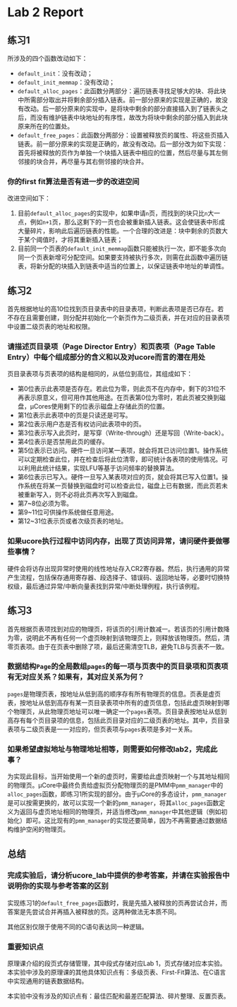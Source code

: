 # Lab 2 Report

## 练习1

所涉及的四个函数改动如下：

- `default_init`：没有改动；
- `default_init_memmap`：没有改动；
- `default_alloc_pages`：此函数分两部分：遍历链表寻找足够大的块、将此块中所需部分取出并将剩余部分插入链表。前一部分原来的实现是正确的，故没有改动。后一部分原来的实现中，是将块中剩余的部分直接插入到了链表头之后，而没有维护链表中块地址的有序性，故改为将块中剩余的部分插入到此块原来所在的位置处。
- `default_free_pages`：此函数分两部分：设置被释放页的属性、将这些页插入链表。前一部分原来的实现是正确的，故没有改动。后一部分改为如下实现：首先将被释放的页作为单独一个块插入链表中相应的位置，然后尽量与其左侧邻接的块合并，再尽量与其右侧邻接的块合并。

### 你的first fit算法是否有进一步的改进空间

改进空间如下：

1. 目前`default_alloc_pages`的实现中，如果申请`n`页，而找到的块只比`n`大一点，例如`n+1`页，那么这剩下的一页也会被重新插入链表。这会使链表中形成大量碎片，影响此后遍历链表的性能。一个合理的改进是：块中剩余的页数大于某个阈值时，才将其重新插入链表；
2. 目前同一个页表的`default_init_memmap`函数只能被执行一次，即不能多次向同一个页表新增可分配空间。如果要支持被执行多次，则需在此函数中遍历链表，将新分配的块插入到链表中适当的位置上，以保证链表中地址的单调性。

## 练习2

首先根据地址的高10位找到页目录表中的目录表项，判断此表项是否已存在。若不存在且需要创建，则分配并初始化一个新页作为二级页表，并在对应的目录表项中设置二级页表的地址和权限。

### 请描述页目录项（Page Director Entry）和页表项（Page Table Entry）中每个组成部分的含义和以及对ucore而言的潜在用处

页目录表项与页表项的结构是相同的，从低位到高位，其组成如下：

- 第0位表示此表项是否存在。若此位为零，则此页不在内存中，剩下的31位不再表示原意义，但可用作其他用途。在页表第0位为零时，若此页被交换到磁盘，μCores使用剩下的位表示磁盘上存储此页的位置。
- 第1位表示此表项中的页是只读还是可写。
- 第2位表示用户态是否有权访问此表项中的页。
- 第3位表示写入此页时，是写穿（Write-through）还是写回（Write-back）。
- 第4位表示是否禁用此页的缓存。
- 第5位表示已访问。硬件一旦访问某一表项，就会将其已访问位置1。操作系统可以定期检查此位，并在检查后将此位清零，即可统计各表项的使用情况。可以利用此统计结果，实现LFU等基于访问频率的替换算法。
- 第6位表示已写入。硬件一旦写入某表项对应的页，就会将其已写入位置1。操作系统在将某一页替换到磁盘时可以检查此位，磁盘上已有数据，而此页若未被重新写入，则不必将此页再次写入到磁盘。
- 第7~8位必须为零。
- 第9~11位可供操作系统做任意用途。
- 第12~31位表示页或者次级页表的地址。

### 如果ucore执行过程中访问内存，出现了页访问异常，请问硬件要做哪些事情？

硬件会将访存出现异常时使用的线性地址存入CR2寄存器。然后，执行通用的异常产生流程，包括保存通用寄存器、段选择子、错误码、返回地址等，必要时切换特权级，最后通过异常/中断向量表找到异常/中断处理例程，执行该例程。

## 练习3

首先根据页表项找到对应的物理页，将该页的引用计数减一。若该页的引用计数降为零，说明此不再有任何一个虚页映射到该物理页上，则释放该物理页。然后，清零页表项。由于在页表中删除了项，最后还需清空TLB，避免TLB与页表不一致。

### 数据结构`Page`的全局数组`pages`的每一项与页表中的页目录项和页表项有无对应关系？如果有，其对应关系为何？

`pages`是物理页表，按地址从低到高的顺序存有所有物理页的信息。页表是虚页表，按地址从低到高存有某一页目录表项中所有的虚页信息，包括此虚页映射到哪个物理页，从此物理页地址可以唯一确定一个`pages`表项。页目录表按地址从低到高存有每个页目录项的信息，包括此页目录对应的二级页表的地址。其中，页目录表项与二级页表是一一对应的，但页表项与`pages`表项是多对一关系。

### 如果希望虚拟地址与物理地址相等，则需要如何修改lab2，完成此事？

为实现此目标，当开始使用一个新的虚页时，需要给此虚页映射一个与其地址相同的物理页。μCore中最终负责给虚拟页分配物理页的是PMM中`pmm_manager`中的`alloc_pages`函数，即练习1所实现的部分。由于μCore的多态设计，`pmm_manager`是可以按需更换的，故可以实现一个新的`pmm_manager`，将其`alloc_pages`函数定义为返回与虚页地址相同的物理页，并适当修改`pmm_manager`中其他逻辑（例如初始化）即可。这比现有的`pmm_manager`的实现还要简单，因为不再需要通过数据结构维护空闲的物理页。

## 总结

### 完成实验后，请分析ucore_lab中提供的参考答案，并请在实验报告中说明你的实现与参考答案的区别

实现练习1的`default_free_pages`函数时，我是先插入被释放的页再尝试合并，而答案是先尝试合并再插入被释放的页。这两种做法无本质不同。

其他区别仅限于使用不同的C语句表达同一种逻辑。

### 重要知识点

原理课介绍的段页式存储管理，其中段式存储对应Lab 1，页式存储对应本实验。本实验中涉及的原理课的其他具体知识点有：多级页表、First-Fit算法、在C语言中实现通用的链表数据结构。

本实验中没有涉及的知识点有：最佳匹配和最差匹配算法、碎片整理、反置页表。
